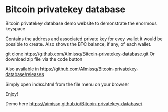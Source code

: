 # Bitcoin privatekey database
Bitcoin privatekey database demo website to demonstrate the enormous keyspace

Contains the address and associated private key for evey wallet it would be possible to create. Also shows the BTC balance, if any, of each wallet.

git clone https://github.com/AImissq/Bitcoin-privatekey-database.git
Or download zip file via the code button

Also available in https://github.com/AImissq/Bitcoin-privatekey-database/releases

Simply open index.html from the file menu on your browser

Enjoy!

Demo here https://aimissq.github.io/Bitcoin-privatekey-database/




